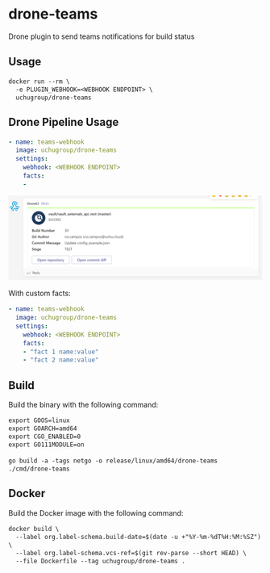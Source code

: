 # drone-teams

Drone plugin to send teams notifications for build status

## Usage

```console
docker run --rm \
  -e PLUGIN_WEBHOOK=<WEBHOOK ENDPOINT> \
  uchugroup/drone-teams
```

## Drone Pipeline Usage

```yaml
- name: teams-webhook
  image: uchugroup/drone-teams
  settings:
    webhook: <WEBHOOK ENDPOINT>
    facts:
    - 
```

![Sample](sample.png)


With custom facts:

```yaml
- name: teams-webhook
  image: uchugroup/drone-teams
  settings:
    webhook: <WEBHOOK ENDPOINT>
    facts:
    - "fact 1 name:value"
    - "fact 2 name:value"
```


## Build

Build the binary with the following command:

```console
export GOOS=linux
export GOARCH=amd64
export CGO_ENABLED=0
export GO111MODULE=on

go build -a -tags netgo -o release/linux/amd64/drone-teams ./cmd/drone-teams
```

## Docker

Build the Docker image with the following command:

```console
docker build \
  --label org.label-schema.build-date=$(date -u +"%Y-%m-%dT%H:%M:%SZ") \
  --label org.label-schema.vcs-ref=$(git rev-parse --short HEAD) \
  --file Dockerfile --tag uchugroup/drone-teams .
```

